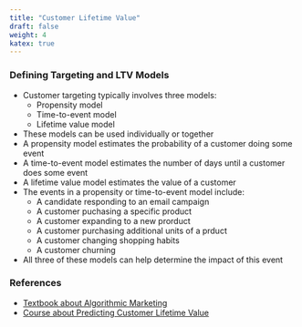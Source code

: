 ```yaml
---
title: "Customer Lifetime Value"
draft: false
weight: 4
katex: true
---
```


### Defining Targeting and LTV Models
- Customer targeting typically involves three models:
    - Propensity model
    - Time-to-event model
    - Lifetime value model
- These models can be used individually or together
- A propensity model estimates the probability of a customer doing some event
- A time-to-event model estimates the number of days until a customer does some event
- A lifetime value model estimates the value of a customer
- The events in a propensity or time-to-event model include:
    - A candidate responding to an email campaign
    - A customer puchasing a specific product
    - A customer expanding to a new prorduct
    - A customer purchasing additional units of a prduct
    - A customer changing shopping habits
    - A customer churning
- All three of these models can help determine the impact of this event

### References
- [Textbook about Algorithmic Marketing](https://algorithmicweb.files.wordpress.com/2018/07/algorithmic-marketing-ai-for-marketing-operations-r1-7g.pdf)
- [Course about Predicting Customer Lifetime Value](https://www.datacamp.com/courses/machine-learning-for-marketing-in-python)